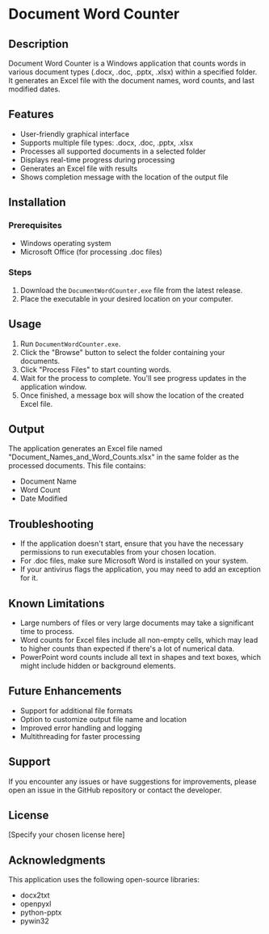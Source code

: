 # Document Word Counter

## Description
Document Word Counter is a Windows application that counts words in various document types (.docx, .doc, .pptx, .xlsx) within a specified folder. It generates an Excel file with the document names, word counts, and last modified dates.

## Features
- User-friendly graphical interface
- Supports multiple file types: .docx, .doc, .pptx, .xlsx
- Processes all supported documents in a selected folder
- Displays real-time progress during processing
- Generates an Excel file with results
- Shows completion message with the location of the output file

## Installation

### Prerequisites
- Windows operating system
- Microsoft Office (for processing .doc files)

### Steps
1. Download the `DocumentWordCounter.exe` file from the latest release.
2. Place the executable in your desired location on your computer.

## Usage
1. Run `DocumentWordCounter.exe`.
2. Click the "Browse" button to select the folder containing your documents.
3. Click "Process Files" to start counting words.
4. Wait for the process to complete. You'll see progress updates in the application window.
5. Once finished, a message box will show the location of the created Excel file.

## Output
The application generates an Excel file named "Document_Names_and_Word_Counts.xlsx" in the same folder as the processed documents. This file contains:
- Document Name
- Word Count
- Date Modified

## Troubleshooting
- If the application doesn't start, ensure that you have the necessary permissions to run executables from your chosen location.
- For .doc files, make sure Microsoft Word is installed on your system.
- If your antivirus flags the application, you may need to add an exception for it.

## Known Limitations
- Large numbers of files or very large documents may take a significant time to process.
- Word counts for Excel files include all non-empty cells, which may lead to higher counts than expected if there's a lot of numerical data.
- PowerPoint word counts include all text in shapes and text boxes, which might include hidden or background elements.

## Future Enhancements
- Support for additional file formats
- Option to customize output file name and location
- Improved error handling and logging
- Multithreading for faster processing

## Support
If you encounter any issues or have suggestions for improvements, please open an issue in the GitHub repository or contact the developer.

## License
[Specify your chosen license here]

## Acknowledgments
This application uses the following open-source libraries:
- docx2txt
- openpyxl
- python-pptx
- pywin32
